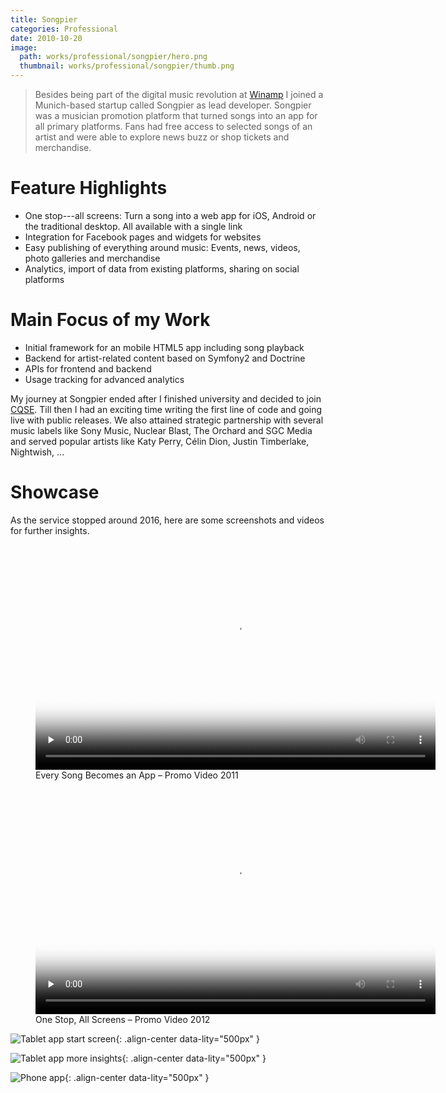 ```yaml
---
title: Songpier
categories: Professional
date: 2010-10-20
image:
  path: works/professional/songpier/hero.png
  thumbnail: works/professional/songpier/thumb.png
---
```


> Besides being part of the digital music revolution at [Winamp](/portfolio/winamp-desktop/) I joined a Munich-based startup called Songpier as lead developer.
> Songpier was a musician promotion platform that turned songs into an app for all primary platforms.
> Fans had free access to selected songs of an artist and were able to explore news buzz or shop tickets and merchandise.

# Feature Highlights

* One stop---all screens: Turn a song into a web app for iOS, Android or the traditional desktop. All available with a single link
* Integration for Facebook pages and widgets for websites
* Easy publishing of everything around music: Events, news, videos, photo galleries and merchandise
* Analytics, import of data from existing platforms, sharing on social platforms

# Main Focus of my Work

* Initial framework for an mobile HTML5 app including song playback
* Backend for artist-related content based on Symfony2 and Doctrine
* APIs for frontend and backend
* Usage tracking for advanced analytics

My journey at Songpier ended after I finished university and decided to join [CQSE](https://cqse.eu).
Till then I had an exciting time writing the first line of code and going live with public releases.
We also attained strategic partnership with several music labels like Sony Music, Nuclear Blast, The Orchard and SGC Media and served popular artists like Katy Perry, Célin Dion, Justin Timberlake, Nightwish, ...

# Showcase

As the service stopped around 2016, here are some screenshots and videos for further insights.

<figure style="width: 640px" class="align-center">
  <video preload="none" controls width="640" height="360" poster="promo-vid1-splash.jpg">
    <source src="promo-vid1.mp4" type="video/mp4;">
  </video>
  <figcaption>Every Song Becomes an App &ndash; Promo Video 2011</figcaption>
</figure>

<figure style="width: 640px" class="align-center">
  <video preload="none" controls width="640" height="360" poster="promo-vid2-splash.jpg">
    <source src="promo-vid2.mp4" type="video/mp4;">
  </video>
  <figcaption>One Stop, All Screens &ndash; Promo Video 2012</figcaption>
</figure>


![Tablet app start screen](screen-tablet1.png){: .align-center data-lity="500px" }

![Tablet app more insights](screen-tablet2.png){: .align-center data-lity="500px" }

![Phone app](screen-phone.png){: .align-center data-lity="500px" }
